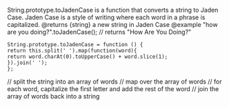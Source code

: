 
String.prototype.toJadenCase is a function that converts a string to Jaden Case.
Jaden Case is a style of writing where each word in a phrase is capitalized.
@returns {string} a new string in Jaden Case
@example
"how are you doing?".toJadenCase();
// returns "How Are You Doing?"

```
String.prototype.toJadenCase = function () {
return this.split(' ').map(function(word){
return word.charAt(0).toUpperCase() + word.slice(1);
}).join(' ');
};
```

// split the string into an array of words
// map over the array of words
// for each word, capitalize the first letter and add the rest of the word
// join the array of words back into a string
